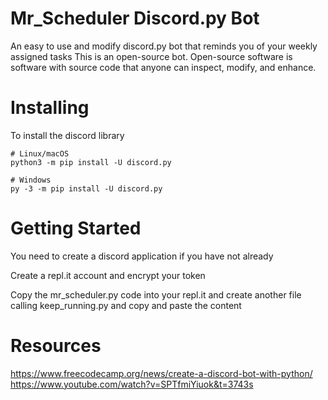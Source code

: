# Mr_Scheduler Discord.py Bot
 An easy to use and modify discord.py bot that reminds you of your weekly assigned tasks
 This is an open-source bot. Open-source software is software with source code that anyone can inspect, modify, and enhance.

# Installing
 To install the discord library
 ```
 # Linux/macOS
python3 -m pip install -U discord.py

# Windows
py -3 -m pip install -U discord.py
```
# Getting Started
 You need to create a discord application if you have not already
 
 Create a repl.it account and encrypt your token
 
 Copy the mr_scheduler.py code into your repl.it and create another file calling keep_running.py and copy and paste the content
 
# Resources
 https://www.freecodecamp.org/news/create-a-discord-bot-with-python/
 https://www.youtube.com/watch?v=SPTfmiYiuok&t=3743s
